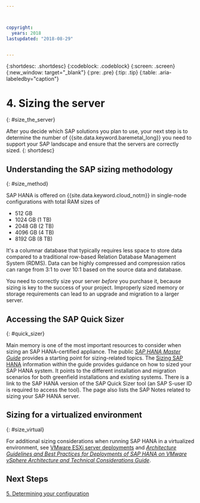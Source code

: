 ```yaml
---



copyright:
  years: 2018
lastupdated: "2018-08-29"


---
```


{:shortdesc: .shortdesc}
{:codeblock: .codeblock}
{:screen: .screen}
{:new_window: target="_blank"}
{:pre: .pre}
{:tip: .tip}
{:table: .aria-labeledby="caption"}


# 4. Sizing the server
{: #size_the_server}

After you decide which SAP solutions you plan to use, your next step is to determine the number of {{site.data.keyword.baremetal_long}} you need to support your SAP landscape and ensure that the servers are correctly sized.
{: shortdesc}

## Understanding the SAP sizing methodology
{: #size_method}

SAP HANA is offered on {{site.data.keyword.cloud_notm}} in single-node configurations with total RAM sizes of 
  * 512 GB
  * 1024 GB (1 TB)
  * 2048 GB (2 TB)
  * 4096 GB (4 TB)
  * 8192 GB (8 TB)
  
It's a columnar database that typically requires less space to store data compared to a traditional row-based Relation Database Management System (RDMS). Data can be highly compressed and compression ratios can range from 3:1 to over 10:1 based on the source data and database. 

You need to correctly size your server *before* you purchase it, because sizing is key to the success of your project. Improperly sized memory or storage requirements can lead to an upgrade and migration to a larger server.

## Accessing the SAP Quick Sizer
{: #quick_sizer}

Main memory is one of the most important resources to consider when sizing an SAP HANA-certified appliance. The public [*SAP HANA Master Guide*](https://help.sap.com/doc/e95f6750b0fd10148ea5c6be75016694/2.0.00/en-US/SAP_HANA_Master_Guide_en.pdf) provides a starting point for sizing-related topics. The [Sizing SAP HANA](https://help.sap.com/viewer/eb3777d5495d46c5b2fa773206bbfb46/2.0.00/en-US/d4a122a7bb57101493e3f5ca08e6b039.html) information within the guide provides guidance on how to sized your SAP HANA system. It points to the different installation and migration scenarios for both greenfield installations and existing systems. There is a link to the SAP HANA version of the SAP Quick Sizer tool (an SAP S-user ID is required to access the tool). The page also lists the SAP Notes related to sizing your SAP  HANA server. 

## Sizing for a virtualized environment
{: #size_virtual}

For additional sizing considerations when running SAP HANA in a virtualized environment, see [VMware ESXi server deployments](/docs/infrastructure/sap-hana/hana-considerations.html#vmware-server) and [*Architecture Guidelines and Best Practices for Deployments of SAP HANA on VMware vSphere Architecture and Technical Considerations Guide*](https://www.vmware.com/content/dam/digitalmarketing/vmware/en/pdf/whitepaper/sap_hana_on_vmware_vsphere_best_practices_guide-white-paper.pdf).

## Next Steps

 [5. Determining your configuration](/docs/infrastructure/sap-hana/hana-determine-configuration.html)
